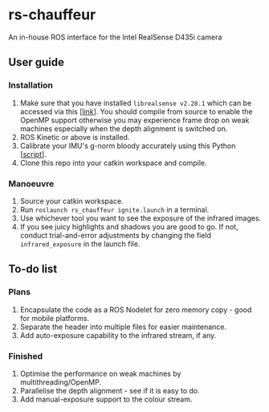 # rs-chauffeur
An in-house ROS interface for the Intel RealSense D435i camera

## User guide
### Installation
1. Make sure that you have installed `librealsense v2.28.1` which can be accessed via this [[link](https://github.com/HybridRobotics/librealsense)]. You should compile from source to enable the OpenMP support otherwise you may experience frame drop on weak machines especially when the depth alignment is switched on.
2. ROS Kinetic or above is installed.
3. Calibrate your IMU's g-norm bloody accurately using this Python [[script](https://github.com/HybridRobotics/librealsense/blob/master/tools/rs-imu-calibration/rs-imu-calibration.py)].
4. Clone this repo into your catkin workspace and compile.

### Manoeuvre
1. Source your catkin workspace.
2. Run `roslaunch rs_chauffeur ignite.launch` in a terminal.
3. Use whichever tool you want to see the exposure of the infrared images.
4. If you see juicy highlights and shadows you are good to go. If not, conduct trial-and-error adjustments by changing the field `infrared_exposure` in the launch file.

## To-do list
### Plans
1. Encapsulate the code as a ROS Nodelet for zero memory copy - good for mobile platforms.
2. Separate the header into multiple files for easier maintenance.
3. Add auto-exposure capability to the infrared stream, if any.

### Finished
1. Optimise the performance on weak machines by multithreading/OpenMP.
2. Parallelise the depth alignment - see if it is easy to do.
3. Add manual-exposure support to the colour stream.